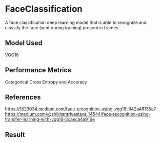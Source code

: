 # FaceClassification
A face classification deep learning model that is able to recognize and classify the face (sent during training) present in frames

## Model Used
VGG16

## Performance Metrics
Categorical Cross Entropy and Accuracy

## References
https://1829034.medium.com/face-recognition-using-vgg16-ff42a46135a7  
https://medium.com/@shikharsrivastava_14544/face-recognition-using-transfer-learning-with-vgg16-3caeca4a916e

## Result
![]()
![]()
